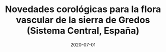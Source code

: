 ---
title: "Novedades corológicas para la flora vascular de la sierra de Gredos (Sistema Central, España)"
collection: publications
permalink: /publication/Sánchez-Villegas et al 2019 Flora Montib
date: 2020-07-01
venue: 'Flora Montiberica'
paperurl: '/files/pdf/research/Sánchez-Villegas et al 2019 Flora Montib.pdf'
link: 'https://doi.org/10.13140/RG.2.2.10971.92962'
#code: 'http://doi.org/...'
#github: 'https://github.com/jimarcor/...'
#figshare: 'https://figshare.com/...'
citation: 'Sánchez-Villegas R, Sánchez-Villegas M, Robles Fernández JL, Sánchez Benz C, Sánchez Benz L, Martín-García B, Román Hernández R, Valduciel García MÁ, <B>Márquez-Corro JI</B>, Rico Jiménez JC, Estévez Rodríguez LF, Sánchez-Amador E, De Sande Velicia FJ; Marín Martín P; Rico E, Luceño M. 2020. &quot;Novedades corológicas para la flora vascular de la sierra de Gredos (Sistema Central, España)&quot; <i>Flora Montiberica</i> 75: 101-110.'
---